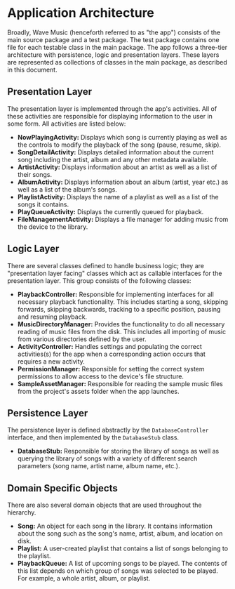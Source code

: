 # Application Architecture

Broadly, Wave Music (henceforth referred to as "the app") consists of the main source package and a test package. The test package contains one file for each testable class in the main package. The app follows a three-tier architecture with persistence, logic and presentation layers. These layers are represented as collections of classes in the main package, as described in this document.

## Presentation Layer

The presentation layer is implemented through the app's activities. All of these activities are responsible for displaying information to the user in some form. All activities are listed below:

* **NowPlayingActivity:** Displays which song is currently playing as well as the controls to modify the playback of the song (pause, resume, skip).
* **SongDetailActivity:** Displays detailed information about the current song including the artist, album and any other metadata available.
* **ArtistActivity:**  Displays information about an artist as well as a list of their songs.
* **AlbumActivity:**  Displays information about an album (artist, year etc.) as well as a list of the album's songs.
* **PlaylistActivity:**  Displays the name of a playlist as well as a list of the songs it contains.
* **PlayQueueActivity:**  Displays the currently queued for playback.
* **FileManagementActivity:**  Displays a file manager for adding music from the device to the library.

## Logic Layer

There are several classes defined to handle business logic; they are "presentation layer facing" classes which act as callable interfaces for the presentation layer. This group consists of the following classes:

* **PlaybackController:** Responsible for implementing interfaces for all necessary playback functionality. This includes starting a song, skipping forwards, skipping backwards, tracking to a specific position, pausing and resuming playback.
* **MusicDirectoryManager:** Provides the functionality to do all necessary reading of music files from the disk. This includes all importing of music from various directories defined by the user.
* **ActivityController:** Handles settings and populating the correct activities(s) for the app when a corresponding action occurs that requires a new activity.
* **PermissionManager:** Responsible for setting the correct system permissions to allow access to the device's file structure.
* **SampleAssetManager:** Responsible for reading the sample music files from the project's assets folder when the app launches.

## Persistence Layer

The persistence layer is defined abstractly by the `DatabaseController` interface, and then implemented by the `DatabaseStub` class.

* **DatabaseStub:** Responsible for storing the library of songs as well as querying the library of songs with a variety of different search parameters (song name, artist name, album name, etc.).

## Domain Specific Objects

There are also several domain objects that are used throughout the hierarchy.

* **Song:** An object for each song in the library. It contains information about the song such as the song's name, artist, album, and location on disk.
* **Playlist:** A user-created playlist that contains a list of songs belonging to the playlist.
* **PlaybackQueue:** A list of upcoming songs to be played. The contents of this list depends on which group of songs was selected to be played. For example, a whole artist, album, or playlist.
